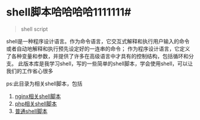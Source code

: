 # shell脚本哈哈哈哈1111111#
> shell script
> 
shell是一种程序设计语言。作为命令语言，它交互式解释和执行用户输入的命令或者自动地解释和执行预先设定好的一连串的命令；
作为程序设计语言，它定义了各种变量和参数，并提供了许多在高级语言中才具有的控制结构，包括循环和分支。
此版本库是我学习shell，写的一些简单的shell脚本，学会使用shell，可以让我们的工作省心很多

ps:此目录为相关shell脚本，包括

1. [nginx相关shell脚本](nginx)
2. [php相关shell脚本](php)
3. [普通shell脚本](default)